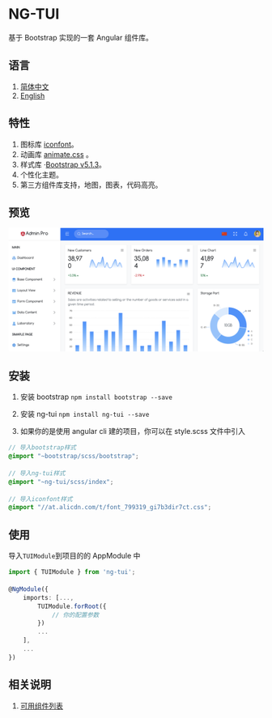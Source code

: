 # NG-TUI

基于 Bootstrap 实现的一套 Angular 组件库。

## 语言

1. [简体中文](README.MD)
2. [English](README_EN.MD)

## 特性

1. 图标库 [iconfont](http://www.iconfont.cn)。
2. 动画库 [animate.css](https://daneden.github.io/animate.css/) 。
3. 样式库 ·[Bootstrap v5.1.3](http://getbootstrap.com)。
4. 个性化主题。
5. 第三方组件库支持，地图，图表，代码高亮。

## 预览
![preview](preview.png)

## 安装

1. 安装 bootstrap
   `npm install bootstrap --save`

2. 安装 ng-tui
   `npm install ng-tui --save`

3. 如果你的是使用 angular cli 建的项目，你可以在 style.scss 文件中引入

```scss
// 导入bootstrap样式
@import "~bootstrap/scss/bootstrap";

// 导入ng-tui样式
@import "~ng-tui/scss/index";

// 导入iconfont样式
@import "//at.alicdn.com/t/font_799319_gi7b3dir7ct.css";

```

## 使用

导入`TUIModule`到项目的的 AppModule 中

```typescript
import { TUIModule } from 'ng-tui';

@NgModule({
    imports: [...,
        TUIModule.forRoot({
            // 你的配置参数
        })
        ...
    ],
    ...
})
```

## 相关说明
1. [可用组件列表](COMPONENT.MD)
